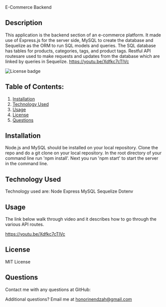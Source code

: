  E-Commerce Backend 
## Description
This application is the backend section of an e-commerce platform. It made use of Express.js for the server side, MySQL to create the database and  Sequelize as the ORM to run SQL models and queries. The SQL database has tables for products, categories, tags, and product tags. Restful API routesare used to make requests and updates from the database which are linked by queries in Sequelize.
https://youtu.be/Xdfkc7cTlVc

![License badge](https://img.shields.io/badge/license-MIT-builtinModules.svg)
     
## Table of Contents:
1. [Installation](#installation)
2. [Technology Used](#technologyused)
3. [Usage](#usage)
3. [License](#license)
4. [Questions](#questions)

## Installation
Node.js and MySQL should be installed on your local repository. Clone the repo and do a git clone on your local repository. In the root directory of your command line run 'npm install'. Next you run 'npm start' to start the server in the command line.

## Technology Used
Technology used are: 
Node
Express
MySQL
Sequelize
Dotenv

## Usage
The link below walk through video and it describes how to go through the various API routes.

https://youtu.be/Xdfkc7cTlVc

## License
MIT License



## Questions
Contact me with any questions at
GitHub: [](https://github.com/)

Additional questions? Email me at honorinendzah@gmail.com
   
